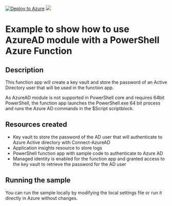 [![Deploy to Azure](http://azuredeploy.net/deploybutton.png)](https://portal.azure.com/#create/Microsoft.Template/uri/https%3a%2f%2fraw.githubusercontent.com%2feamonoreilly%2fManageAzureActiveDirectoryWithPowerShellFunction%2fmaster%2fazuredeploy.json) 
<a href="http://armviz.io/#/?load=https%3a%2f%2fraw.githubusercontent.com%2feamonoreilly%2fManageAzureActiveDirectoryWithPowerShellFunction%2fmaster%2fazuredeploy.json" target="_blank">
    <img src="http://armviz.io/visualizebutton.png"/>
</a>

# Example to show how to use AzureAD module with a PowerShell Azure Function

## Description

This function app will create a key vault and store the password of an Active Directory user that will be used in the function app.

As AzureAD module is not supported in PowerShell core and requires 64bit PowerShell, the function app launches the PowerShell.exe 64 bit process and runs the Azure AD commands in the $Script scriptblock.

## Resources created

* Key vault to store the password of the AD user that will authenticate to Azure Active directory with Connect-AzureAD
* Application insights resource to store logs
* PowerShell function app with sample code to authenticate to Azure AD
* Managed identity is enabled for the function app and granted access to the key vault to retrieve the password for the AD user

## Running the sample

You can run the sample locally by modifying the local settings file or run it directly in Azure without changes.
